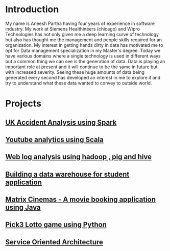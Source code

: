 
# Introduction

My name is Aneesh Partha having four years of experience in software industry. My work at Siemens Healthineers (chicago) and Wipro Technologies  has not only given me a deep learning curve of technology but also has 
thought me the management and people skills required for an organization. My interest in getting hands dirty in data has motivated me to opt for Data management specialization in my Master's degree. Today we have various
domains where a single technology is used in different ways but a common thing we can see is the generation of data. Data is playing an important role at present and it will continue to be the same in future but with increased severity.
Seeing these huge amounts of data being generated every second has developed an interest in me to explore it and try to understand what these data wanted to convey to outside world. 


# Projects

## [UK Accident Analysis using Spark](https://github.com/aneeshpartha/UK_ACCIDENT_ANALYSIS)

## [Youtube analytics using Scala](https://github.com/aneeshpartha/YOUTUBE_ANALYTICS)

## [Web log analysis using hadoop , pig and hive](https://github.com/aneeshpartha/WEB_LOG_ANALYSIS)

## [Building a data warehouse for student application](https://github.com/aneeshpartha/STUDENT_APPLICATION_DATA_WAREHOUSE)

## [Matrix Cinemas - A movie booking application using Java](https://github.com/aneeshpartha/MATRIX_CINEMAS)

## [Pick3 Lotto game using Python](https://github.com/aneeshpartha/PICK3_LOTTO_GAME)

## [Service Oriented Architecture](https://github.com/mpradeep1994/SOA_WEBSERVICE)


